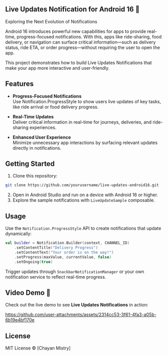 ## Live Updates Notification for Android 16 🚀

Exploring the Next Evolution of Notifications

Android 16 introduces powerful new capabilities for apps to provide real-time, progress-focused notifications. With this, apps like ride-sharing, food delivery, or navigation can surface critical information—such as delivery status, ride ETA, or order progress—without requiring the user to open the app.

This project demonstrates how to build Live Updates Notifications that make your app more interactive and user-friendly.

## Features

- **Progress-Focused Notifications** <br>
  Use Notification.ProgressStyle to show users live updates of key tasks, like ride arrival or food delivery progress.

- **Real-Time Updates** <br>
  Deliver critical information in real-time for journeys, deliveries, and ride-sharing experiences.

- **Enhanced User Experience** <br>
  Minimize unnecessary app interactions by surfacing relevant updates directly in notifications.

## Getting Started
1. Clone this repository:
```bash
git clone https://github.com/yourusername/live-updates-android16.git
```
2. Open in Android Studio and run on a device with Android 16 or higher.
3. Explore the sample notifications with `LiveUpdateSample` composable.

## Usage

Use the `Notification.ProgressStyle` API to create notifications that update dynamically:

```kotlin
val builder = Notification.Builder(context, CHANNEL_ID)
    .setContentTitle("Delivery Progress")
    .setContentText("Your order is on the way!")
    .setProgress(maxValue, currentValue, false)
    .setOngoing(true)
```

Trigger updates through `SnackbarNotificationManager` or your own notification service to reflect real-time progress.

## Video Demo 🎥

Check out the live demo to see **Live Updates Notifications** in action:

https://github.com/user-attachments/assets/2314cc53-3f61-4fa3-a05b-6b19e4bf170e

## License

MIT License © [Chayan Mistry]

